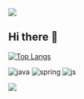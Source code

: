 <img src="https://capsule-render.vercel.app/api?type=waving&color=BDBDC8&height=150&section=header&text=Welcome&fontSize=20" />

## Hi there 👋

[![Top Langs](https://github-readme-stats.vercel.app/api/top-langs/?username=sejung2)](https://github.com/sejung2/github-readme-stats)

![java](https://img.shields.io/badge/Java-ED8B00?style=for-the-badge&logo=openjdk&logoColor=white)
![spring](https://img.shields.io/badge/Spring-6DB33F?style=for-the-badge&logo=spring&logoColor=white)
![js](https://img.shields.io/badge/JSS-F7DF1E?style=for-the-badge&logo=JSS&logoColor=white)

<img src="https://capsule-render.vercel.app/api?type=waving&color=BDBDC8&height=150&section=footer" />

<!--
**sejung2/sejung2** is a ✨ _special_ ✨ repository because its `README.md` (this file) appears on your GitHub profile.

Here are some ideas to get you started:

- 🔭 I’m currently working on ...
- 🌱 I’m currently learning ...
- 👯 I’m looking to collaborate on ...
- 🤔 I’m looking for help with ...
- 💬 Ask me about ...
- 📫 How to reach me: ...
- 😄 Pronouns: ...
- ⚡ Fun fact: ...
-->
